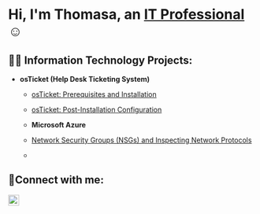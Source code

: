 
<h1>Hi, I'm Thomasa, an <a href="https://linkedin.com/in/Thomasa">IT Professional</a>☺</h1>

<h2>👨‍💻 Information Technology Projects:</h2>

- <b>osTicket (Help Desk Ticketing System)</b>
  - [osTicket: Prerequisites and Installation](https://github.com/Thomasa696/osticket-prereqs)
  - [osTicket: Post-Installation Configuration](https://github.com/Thomasa696/post-install-config)
  
  -  <b>Microsoft Azure</b> 
  
  - [Network Security Groups (NSGs) and Inspecting Network Protocols](https://github.com/Thomasa696/azure-network-protocols) 
  - 

<h2>🤳Connect with me:</h2>


[<img align="left" alt="Thomase-Horton | LinkedIn" width="22px" src="https://cdn.jsdelivr.net/npm/simple-icons@v3/icons/linkedin.svg" />][linkedin]



[linkedin]: https://linkedin.com/in/Thomase-Horton
